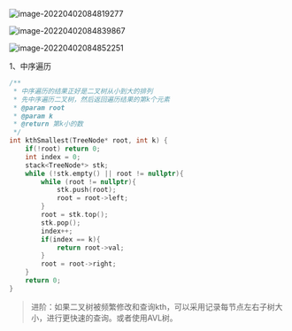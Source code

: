 ![image-20220402084819277](C:\Users\lenovo\AppData\Roaming\Typora\typora-user-images\image-20220402084819277.png)

![image-20220402084839867](C:\Users\lenovo\AppData\Roaming\Typora\typora-user-images\image-20220402084839867.png)

![image-20220402084852251](C:\Users\lenovo\AppData\Roaming\Typora\typora-user-images\image-20220402084852251.png)



1、中序遍历

```cpp
/**
 * 中序遍历的结果正好是二叉树从小到大的排列
 * 先中序遍历二叉树，然后返回遍历结果的第k个元素
 * @param root
 * @param k
 * @return 第k小的数
 */
int kthSmallest(TreeNode* root, int k) {
    if(!root) return 0;
    int index = 0;
    stack<TreeNode*> stk;
    while (!stk.empty() || root != nullptr){
        while (root != nullptr){
            stk.push(root);
            root = root->left;
        }
        root = stk.top();
        stk.pop();
        index++;
        if(index == k){
            return root->val;
        }
        root = root->right;
    }
    return 0;
}
```

> 进阶：如果二叉树被频繁修改和查询kth，可以采用记录每节点左右子树大小，进行更快速的查询。或者使用AVL树。